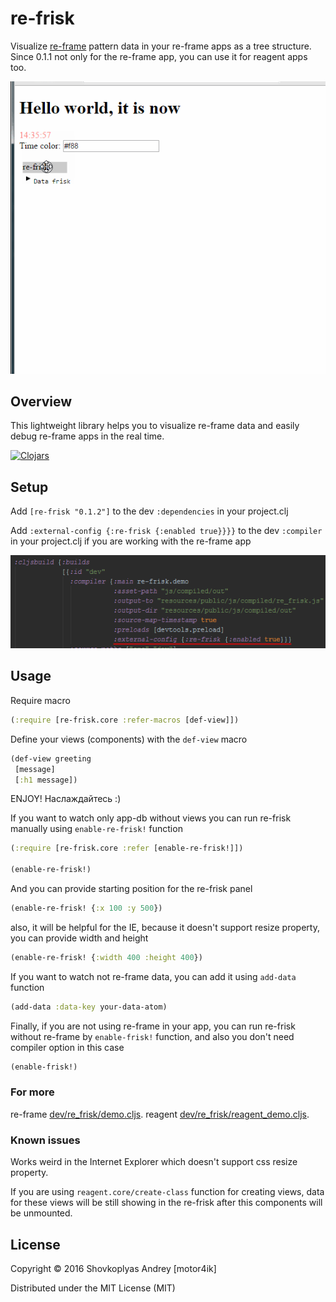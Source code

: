 # re-frisk

Visualize [re-frame](https://github.com/Day8/re-frame) pattern data in your re-frame apps as a tree structure.
Since 0.1.1 not only for the re-frame app, you can use it for reagent apps too.

<img src="re-frisk-show.gif">

## Overview

This lightweight library helps you to visualize re-frame data and easily debug re-frame apps in the real time.

[![Clojars](https://img.shields.io/clojars/v/re-frisk.svg)](https://clojars.org/re-frisk)

## Setup

Add `[re-frisk "0.1.2"]` to the dev `:dependencies` in your project.clj

Add `:external-config {:re-frisk {:enabled true}}}}` to the dev `:compiler` in your project.clj if you are working with the re-frame app

<img src="re-frisk-project.png">

## Usage

Require macro

```clojure
(:require [re-frisk.core :refer-macros [def-view]])
```

Define your views (components) with the `def-view` macro

```clojure
(def-view greeting
 [message]
 [:h1 message])
```

ENJOY!
Наслаждайтесь :)

If you want to watch only app-db without views you can run re-frisk manually using `enable-re-frisk!` function

```clojure
(:require [re-frisk.core :refer [enable-re-frisk!]])

(enable-re-frisk!)
```

And you can provide starting position for the re-frisk panel

```clojure
(enable-re-frisk! {:x 100 :y 500})
```

also, it will be helpful for the IE, because it doesn't support resize property, you can provide width and height

```clojure
(enable-re-frisk! {:width 400 :height 400})
```

If you want to watch not re-frame data, you can add it using `add-data` function

```clojure
(add-data :data-key your-data-atom)
```

Finally, if you are not using re-frame in your app, you can run re-frisk without re-frame by `enable-frisk!` function, and also you don't need compiler option in this case

```clojure
(enable-frisk!)
```

### For more

re-frame [dev/re_frisk/demo.cljs](https://github.com/flexsurfer/re-frisk/blob/master/dev/re_frisk/demo.cljs).
reagent [dev/re_frisk/reagent_demo.cljs](https://github.com/flexsurfer/re-frisk/blob/master/dev/re_frisk/reagent_demo.cljs).

### Known issues

Works weird in the Internet Explorer which doesn't support css resize property.

If you are using `reagent.core/create-class` function for creating views, data for these views will be still showing in the re-frisk after this components will be unmounted.

## License

Copyright © 2016 Shovkoplyas Andrey [motor4ik]

Distributed under the MIT License (MIT)
